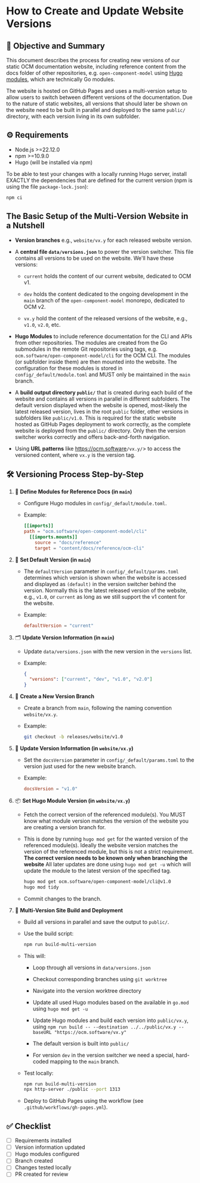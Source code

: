 # How to Create and Update Website Versions

## 🎯 Objective and Summary

This document describes the process for creating new versions of our static OCM documentation website, including reference content from the docs folder of other repositories, e.g. `open-component-model` using [Hugo modules](https://gohugo.io/hugo-modules/use-modules/), which are technically Go modules.

The website is hosted on GitHub Pages and uses a multi-version setup to allow users to switch between different versions of the documentation. Due to the nature of static websites, all versions that should later be shown on the website need to be built in parallel and deployed to the same `public/` directory, with each version living in its own subfolder.

## ⚙️ Requirements

- Node.js >=22.12.0
- npm >=10.9.0
- Hugo (will be installed via npm)

To be able to test your changes with a locally running Hugo server, install EXACTLY the dependencies that are defined for the current version (npm is using the file `package-lock.json`):

```sh
npm ci
```

## The Basic Setup of the Multi-Version Website in a Nutshell

- **Version branches** e.g., `website/vx.y` for each released website version.

- A **central file `data/versions.json`** to power the version switcher. This file contains all versions to be used on the website. We'll have these versions:

  - `current` holds the content of our current website, dedicated to OCM v1.
  
  - `dev` holds the content dedicated to the ongoing development in the `main` branch of the `open-component-model` monorepo, dedicated to OCM v2.
  
  - `vx.y` hold the content of the released versions of the website, e.g., `v1.0`, `v2.0`, etc.

- **Hugo Modules** to include reference documentation for the CLI and APIs from other repositories. The modules are created from the Go submodules in the remote Git repositories using tags, e.g. `ocm.software/open-component-model/cli` for the OCM CLI. The modules (or subfolder inside them) are then mounted into the website. The configuration for these modules is stored in `config/_default/module.toml` and MUST only be maintained in the `main` branch.

- A **build output directory `public/`** that is created during each build of the website and contains all versions in parallel in different subfolders. The default version displayed when the website is opened, most-likely the latest released version, lives in the root `public` folder, other versions in subfolders like `public/v1.0`. This is required for the static website hosted as GitHub Pages deployment to work correctly, as the complete website is deployed from the `public/` directory. Only then the version switcher works correctly and offers back-and-forth navigation.

- Using **URL patterns** like <https://ocm.software>`/vx.y/`> to access the versioned content, where `vx.y` is the version tag.

## 🛠️ Versioning Process Step-by-Step

1. 🧩 **Define Modules for Reference Docs (in `main`)**
   - Configure Hugo modules in `config/_default/module.toml`.

   - Example:

     ```toml
     [[imports]]
     path = "ocm.software/open-component-model/cli"
       [[imports.mounts]]
         source = "docs/reference"
         target = "content/docs/reference/ocm-cli"
     ```

2. 🎯 **Set Default Version (in `main`)**
   - The `defaultVersion` parameter in `config/_default/params.toml` determines which version is shown when the website is accessed and displayed as `(default)` in the version switcher behind the version. Normally this is the latest released version of the website, e.g., `v1.0`, or `current` as long as we still support the v1 content for the website.

   - Example:

     ```toml
     defaultVersion = "current"
     ```

3. 🗂️ **Update Version Information (in `main`)**
   - Update `data/versions.json` with the new version in the `versions` list.

   - Example:

     ```json
     {
       "versions": ["current", "dev", "v1.0", "v2.0"]
     }
     ```

4. 🌿 **Create a New Version Branch**
   - Create a branch from `main`, following the naming convention `website/vx.y`.
  
   - Example:

     ```sh
     git checkout -b releases/website/v1.0
     ```

5. 📝 **Update Version Information (in `website/vx.y`)**
   - Set the `docsVersion` parameter in `config/_default/params.toml` to the version just used for the new website branch.
  
   - Example:

     ```toml
     docsVersion = "v1.0"
     ```

6. 📦 **Set Hugo Module Version (in `website/vx.y`)**
   - Fetch the correct version of the referenced module(s). You MUST know what module version matches the version of the website you are creating a version branch for.

   - This is done by running `hugo mod get` for the wanted version of the referenced module(s). Ideally the website version matches the version of the referenced module, but this is not a strict requirement. **The correct version needs to be known only when branching the website** All later updates are done using `hugo mod get -u` which will update the module to the latest version of the specified tag.

     ```sh
     hugo mod get ocm.software/open-component-model/cli@v1.0
     hugo mod tidy
     ```

   - Commit changes to the branch.

7. 🚀 **Multi-Version Site Build and Deployment**
   - Build all versions in parallel and save the output to `public/`.
  
   - Use the build script:

     ```sh
     npm run build-multi-version
     ```

   - This will:
  
     - Loop through all versions in `data/versions.json`

     - Checkout corresponding branches using `git worktree`
  
     - Navigate into the version worktree directory
  
     - Update all used Hugo modules based on the available in `go.mod` using `hugo mod get -u`
  
     - Update Hugo modules and build each version into `public/vx.y`, using  `npm run build -- --destination ../../public/vx.y --baseURL "https://ocm.software/vx.y"`
  
     - The default version is built into `public/`
  
     - For version `dev` in the version switcher we need a special, hard-coded mapping to the `main` branch.
  
   - Test locally:

     ```sh
     npm run build-multi-version
     npx http-server ./public --port 1313
     ```

   - Deploy to GitHub Pages using the workflow (see `.github/workflows/gh-pages.yml`).

## ✅ Checklist

- [ ] Requirements installed
- [ ] Version information updated
- [ ] Hugo modules configured
- [ ] Branch created
- [ ] Changes tested locally
- [ ] PR created for review
